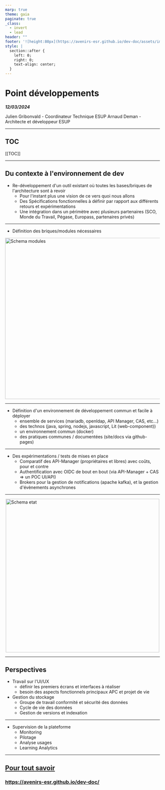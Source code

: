 ```yaml
---
marp: true
theme: gaia
paginate: true
_class:
  - invert
  - lead
header: ""
footer: '![height:80px](https://avenirs-esr.github.io/dev-doc/assets/images/avenir-esr-logo_medium.jpg) ![height:80px](https://www.esup-portail.org/sites/default/files/logo-esupportail_1.png)'
style: |
  section::after {
    left: 0;
    right: 0;
    text-align: center;
  }
---
```


<style>
  :root {
    #--color-background: #ddd;
    #--color-background-code: #ccc;
    --color-background-paginate: rgba(128, 128, 128, 0.05);
    #--color-foreground: #345;
    --color-highlight: #f96;
    --color-highlight-hover: #aaf;
    --color-highlight-heading: #99c;
    --color-header: #fff;
    --color-header-shadow: transparent;
  }
  footer {
    height: 100px;
    display:grid;
    grid-template-columns: repeat(2, 1fr);
    grid-template-rows:100%;
  }
  footer img:nth-of-type(2) {
    grid-column: 4;
    background-color: #fff;
  }
</style>

# **Point développements**

***12/03/2024***

Julien Gribonvald - Coordinateur Technique ESUP
Arnaud Deman - Architecte et développeur ESUP

---

## TOC
[[TOC]]

---

## Du contexte à l'environnement de dev

* Re-développement d'un outil existant où toutes les bases/briques de l'architecture sont à revoir
  * Pour l'instant plus une vision de ce vers quoi nous allons
  * Des Spécifications fonctionnelles à définir par rapport aux différents retours et expérimentations
  * Une intégration dans un périmètre avec plusieurs partenaires (SCO, Monde du Travail, Pégase, Europass, partenaires privés)

---
<!--
header: Du contexte à l'environnement de dev
-->

* Définition des briques/modules nécessaires

<style scoped type="text/css">
  img[alt="Schema modules"] {
    width: 525px;
    margin-left: auto;
    margin-right: auto;
    display: block;
  }
</style>

![Schema modules](https://avenirs-esr.github.io/dev-doc/assets/images/building-blocks.svg)

---

* Définition d'un environnement de développement commun et facile à déployer
  * ensemble de services (mariadb, openldap, API Manager, CAS, etc...)
  * des technos (java, spring, nodejs, javascript, Lit (web-component))
  * un environnement commun (docker)
  * des pratiques communes / documentées (site/docs via github-pages)

---

* Des expérimentations / tests de mises en place
  * Comparatif des API-Manager (propriétaires et libres) avec coûts, pour et contre
  * Authentification avec OIDC de bout en bout (via API-Manager + CAS => un POC UI/API)
  * Brokers pour la gestion de notifications (apache kafka), et la gestion d'évènements asynchrones

---

![Schema etat](https://avenirs-esr.github.io/dev-doc/assets/images/arch.svg)

<style scoped>
  img[alt="Schema etat"] {
    width: 500px;
    margin-left: auto;
    margin-right: auto;
    display: block;
  }
</style>

---
<!--
header: ''
-->
## Perspectives

* Travail sur l'UI/UX
  * définir les premiers écrans et interfaces à réaliser
  * besoin des aspects fonctionnels principaux APC et projet de vie
* Gestion du stockage
  * Groupe de travail conformité et sécurité des données
  * Cycle de vie des données
  * Gestion de versions et indexation

---
<!--
header: Perspectives
-->
* Supervision de la plateforme
  * Monitoring
  * Pilotage
  * Analyse usages
  * Learning Analytics

---
<!--
header: Ressources
-->
## [Pour tout savoir](https://avenirs-esr.github.io/dev-doc/)

### https://avenirs-esr.github.io/dev-doc/
